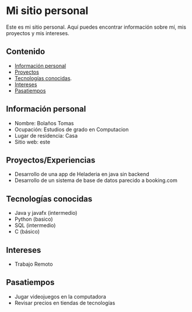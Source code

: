 # Mi sitio personal
Este es mi sitio personal. Aquí puedes encontrar información sobre mí, mis
proyectos y mis intereses.
## Contenido
* [Información personal](#información-personal)
* [Proyectos](#proyectos/experiencias)
* [Tecnologías conocidas](#tecnologías-conocidas).
* [Intereses](#intereses)
* [Pasatiempos](#pasatiempos)
## Información personal
* Nombre: Bolaños Tomas
* Ocupación: Estudios de grado en Computacion
* Lugar de residencia: Casa
* Sitio web: este
## Proyectos/Experiencias
* Desarrollo de una app de Heladeria en java sin backend
* Desarrollo de un sistema de base de datos parecido a booking.com
## Tecnologías conocidas
* Java y javafx (intermedio)
* Python (basico)
* SQL (intermedio)
* C (básico)
## Intereses
* Trabajo Remoto
## Pasatiempos
* Jugar videojuegos en la computadora
* Revisar precios en tiendas de tecnologías

